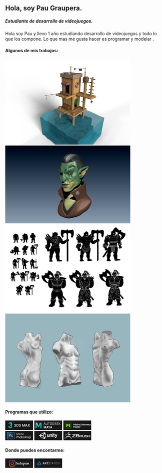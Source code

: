 ## Hola, soy Pau Graupera.
##### Estudiante de desarrollo de videojuegos.

Hola soy Pau y llevo 1 año estudiando desarrollo de videojuegos y todo lo que los compone.
Lo que mas me gusta hacer es programar y modelar .


#### Algunos de mis trabajos:
<img src="https://github.com/PauGraupera2A/PauGraupera2A/blob/main/Images/pau-graupera-render-10000.jpg" width="400"> <img src="https://github.com/PauGraupera2A/PauGraupera2A/blob/main/Images/pau-graupera-paugraupera1.jpg" width="400">
<img src="https://github.com/PauGraupera2A/PauGraupera2A/blob/main/Images/pau-graupera-siluetas-thumbnails.jpg" width="400"> <img src="https://github.com/PauGraupera2A/PauGraupera2A/blob/main/Images/pau-graupera-paugrauperatorsos.jpg" width="400">

#### Programas que utilizo:

[![3dsMax](https://github.com/PauGraupera2A/PauGraupera2A/blob/main/Images/3ds.jpg)]()
[![Maya](https://github.com/PauGraupera2A/PauGraupera2A/blob/main/Images/maya.jpg)]()
[![Painter](https://github.com/PauGraupera2A/PauGraupera2A/blob/main/Images/painter1.jpg)]()
</br>
[![Photoshop](https://github.com/PauGraupera2A/PauGraupera2A/blob/main/Images/photo.jpg)]()
[![Unity](https://github.com/PauGraupera2A/PauGraupera2A/blob/main/Images/unity.jpg)]()
[![Zbrush](https://github.com/PauGraupera2A/PauGraupera2A/blob/main/Images/zbrush.jpg)]()


#### Donde puedes encontarme:

[![Instagram](https://github.com/PauGraupera2A/PauGraupera2A/blob/main/Images/Untitled-1.jpg)](https://www.instagram.com/graupera98/?next=%2F)
[![ArtStation](https://github.com/PauGraupera2A/PauGraupera2A/blob/main/Images/Untitled-2.jpg)](https://paugraupera7.artstation.com/)


<!--
**PauGraupera2A/PauGraupera2A** is a ✨ _special_ ✨ repository because its `README.md` (this file) appears on your GitHub profile.

Here are some ideas to get you started:

- 🔭 I’m currently working on ...
- 🌱 I’m currently learning ...
- 👯 I’m looking to collaborate on ...
- 🤔 I’m looking for help with ...
- 💬 Ask me about ...
- 📫 How to reach me: ...
- 😄 Pronouns: ...
- ⚡ Fun fact: ...
-->
